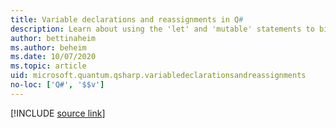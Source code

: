 ```yaml
---
title: Variable declarations and reassignments in Q#
description: Learn about using the 'let' and 'mutable' statements to bind variables in Q#.
author: bettinaheim
ms.author: beheim
ms.date: 10/07/2020
ms.topic: article
uid: microsoft.quantum.qsharp.variabledeclarationsandreassignments
no-loc: ['Q#', '$$v']
---
```


<!---
# Variable declarations and reassignments in Q#
-->

[!INCLUDE [source link](~/includes/qsharp-language/Specifications/Language/2_Statements/VariableDeclarationsAndReassignments.md)]

